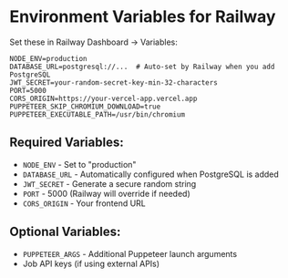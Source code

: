 # Environment Variables for Railway

Set these in Railway Dashboard → Variables:

```env
NODE_ENV=production
DATABASE_URL=postgresql://...  # Auto-set by Railway when you add PostgreSQL
JWT_SECRET=your-random-secret-key-min-32-characters
PORT=5000
CORS_ORIGIN=https://your-vercel-app.vercel.app
PUPPETEER_SKIP_CHROMIUM_DOWNLOAD=true
PUPPETEER_EXECUTABLE_PATH=/usr/bin/chromium
```

## Required Variables:
- `NODE_ENV` - Set to "production"
- `DATABASE_URL` - Automatically configured when PostgreSQL is added
- `JWT_SECRET` - Generate a secure random string
- `PORT` - 5000 (Railway will override if needed)
- `CORS_ORIGIN` - Your frontend URL

## Optional Variables:
- `PUPPETEER_ARGS` - Additional Puppeteer launch arguments
- Job API keys (if using external APIs)

